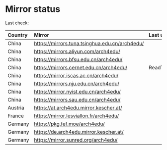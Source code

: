<script src="./time.js"></script>
# Mirror status
Last check: <script type="text/javascript">localize(1744824277.5401812);</script>

|Country|Mirror|Last update|
|:------|:-----|:----------|
|China|https://mirrors.tuna.tsinghua.edu.cn/arch4edu/|<script type="text/javascript">localize(1744785876);</script>|
|China|https://mirrors.aliyun.com/arch4edu/|<script type="text/javascript">localize(1744785876);</script>|
|China|https://mirrors.bfsu.edu.cn/arch4edu/|<script type="text/javascript">localize(1744785876);</script>|
|China|https://mirrors.cernet.edu.cn/arch4edu/|ReadTimeout|
|China|https://mirror.iscas.ac.cn/arch4edu/|<script type="text/javascript">localize(1744785876);</script>|
|China|https://mirrors.nju.edu.cn/arch4edu/|<script type="text/javascript">localize(1744656198);</script>|
|China|https://mirror.nyist.edu.cn/arch4edu/|<script type="text/javascript">localize(1744785876);</script>|
|China|https://mirrors.sau.edu.cn/arch4edu/|<script type="text/javascript">localize(1731653531);</script>|
|Austria|https://at.arch4edu.mirror.kescher.at/|<script type="text/javascript">localize(1744785876);</script>|
|France|https://mirror.lesviallon.fr/arch4edu/|<script type="text/javascript">localize(1744785876);</script>|
|Germany|https://pkg.fef.moe/arch4edu/|<script type="text/javascript">localize(1744785876);</script>|
|Germany|https://de.arch4edu.mirror.kescher.at/|<script type="text/javascript">localize(1744785876);</script>|
|Germany|https://mirror.sunred.org/arch4edu/|<script type="text/javascript">localize(1744785876);</script>|

<script src="./tablefilter/tablefilter.js"></script>
<script src="./table.js"></script>